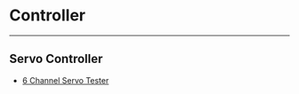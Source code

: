 # Controller
---

## Servo Controller

* [6 Channel Servo Tester](https://docs.hiwonder.com/projects/6-Channel-Servo-Tester/en/latest/)
